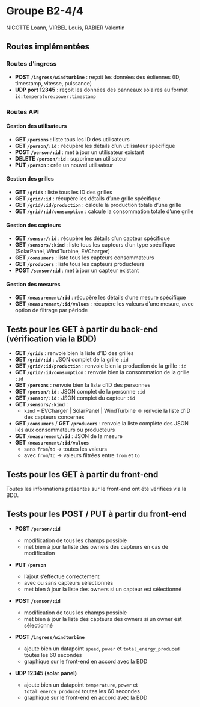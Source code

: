 # Groupe B2-4/4  
NICOTTE Loann, VIRBEL Louis, RABIER Valentin

## Routes implémentées

### Routes d’ingress  
- **POST `/ingress/windturbine`** : reçoit les données des éoliennes (ID, timestamp, vitesse, puissance)  
- **UDP port 12345** : reçoit les données des panneaux solaires au format `id:temperature:power:timestamp`

### Routes API

#### Gestion des utilisateurs  
- **GET `/persons`** : liste tous les ID des utilisateurs  
- **GET `/person/:id`** : récupère les détails d’un utilisateur spécifique  
- **POST `/person/:id`** : met à jour un utilisateur existant  
- **DELETE `/person/:id`** : supprime un utilisateur  
- **PUT `/person`** : crée un nouvel utilisateur

#### Gestion des grilles  
- **GET `/grids`** : liste tous les ID des grilles  
- **GET `/grid/:id`** : récupère les détails d’une grille spécifique  
- **GET `/grid/:id/production`** : calcule la production totale d’une grille  
- **GET `/grid/:id/consumption`** : calcule la consommation totale d’une grille

#### Gestion des capteurs  
- **GET `/sensor/:id`** : récupère les détails d’un capteur spécifique  
- **GET `/sensors/:kind`** : liste tous les capteurs d’un type spécifique (SolarPanel, WindTurbine, EVCharger)  
- **GET `/consumers`** : liste tous les capteurs consommateurs  
- **GET `/producers`** : liste tous les capteurs producteurs  
- **POST `/sensor/:id`** : met à jour un capteur existant

#### Gestion des mesures  
- **GET `/measurement/:id`** : récupère les détails d’une mesure spécifique  
- **GET `/measurement/:id/values`** : récupère les valeurs d’une mesure, avec option de filtrage par période

## Tests pour les **GET** à partir du back-end (vérification via la BDD)

- **GET `/grids`** : renvoie bien la liste d’ID des grilles  
- **GET `/grid/:id`** : JSON complet de la grille `:id`  
- **GET `/grid/:id/production`** : renvoie bien la production de la grille `:id`  
- **GET `/grid/:id/consumption`** : renvoie bien la consommation de la grille `:id`  
- **GET `/persons`** : renvoie bien la liste d’ID des personnes  
- **GET `/person/:id`** : JSON complet de la personne `:id`  
- **GET `/sensor/:id`** : JSON complet du capteur `:id`  
- **GET `/sensors/:kind`** :  
  - `kind` = EVCharger | SolarPanel | WindTurbine → renvoie la liste d’ID des capteurs concernés  
- **GET `/consumers`** / **GET `/producers`** : renvoie la liste complète des JSON liés aux consommateurs ou producteurs  
- **GET `/measurement/:id`** : JSON de la mesure  
- **GET `/measurement/:id/values`**  
  - sans `from`/`to` → toutes les valeurs  
  - avec `from`/`to` → valeurs filtrées entre `from` et `to`

## Tests pour les **GET** à partir du front-end

Toutes les informations présentes sur le front-end ont été vérifiées via la BDD.

## Tests pour les **POST / PUT** à partir du front-end

- **POST `/person/:id`**  
  - modification de tous les champs possible  
  - met bien à jour la liste des owners des capteurs en cas de modification

- **PUT `/person`**  
  - l’ajout s’effectue correctement  
  - avec ou sans capteurs sélectionnés  
  - met bien à jour la liste des owners si un capteur est sélectionné

- **POST `/sensor/:id`**  
  - modification de tous les champs possible  
  - met bien à jour la liste des capteurs des owners si un owner est sélectionné

- **POST `/ingress/windturbine`**  
  - ajoute bien un datapoint `speed`, `power` et `total_energy_produced` toutes les 60 secondes  
  - graphique sur le front-end en accord avec la BDD

- **UDP 12345 (solar panel)**  
  - ajoute bien un datapoint `temperature`, `power` et `total_energy_produced` toutes les 60 secondes  
  - graphique sur le front-end en accord avec la BDD
